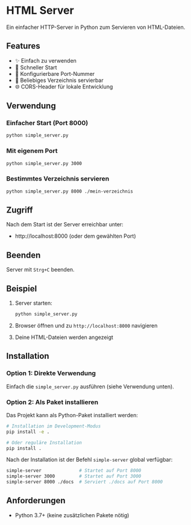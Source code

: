 # HTML Server

Ein einfacher HTTP-Server in Python zum Servieren von HTML-Dateien.

## Features

- ✨ Einfach zu verwenden
- 🚀 Schneller Start
- 🔧 Konfigurierbare Port-Nummer
- 📁 Beliebiges Verzeichnis servierbar
- 🌐 CORS-Header für lokale Entwicklung

## Verwendung

### Einfacher Start (Port 8000)
```bash
python simple_server.py
```

### Mit eigenem Port
```bash
python simple_server.py 3000
```

### Bestimmtes Verzeichnis servieren
```bash
python simple_server.py 8000 ./mein-verzeichnis
```

## Zugriff

Nach dem Start ist der Server erreichbar unter:
- http://localhost:8000 (oder dem gewählten Port)

## Beenden

Server mit `Strg+C` beenden.

## Beispiel

1. Server starten:
   ```bash
   python simple_server.py
   ```

2. Browser öffnen und zu `http://localhost:8000` navigieren

3. Deine HTML-Dateien werden angezeigt

## Installation

### Option 1: Direkte Verwendung
Einfach die `simple_server.py` ausführen (siehe Verwendung unten).

### Option 2: Als Paket installieren
Das Projekt kann als Python-Paket installiert werden:

```bash
# Installation im Development-Modus
pip install -e .

# Oder reguläre Installation
pip install .
```

Nach der Installation ist der Befehl `simple-server` global verfügbar:

```bash
simple-server              # Startet auf Port 8000
simple-server 3000         # Startet auf Port 3000
simple-server 8000 ./docs  # Serviert ./docs auf Port 8000
```

## Anforderungen

- Python 3.7+ (keine zusätzlichen Pakete nötig)
